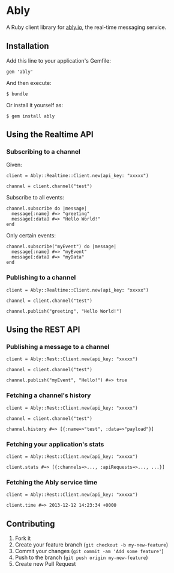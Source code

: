 # Ably

A Ruby client library for [ably.io](https://ably.io), the real-time messaging service.

## Installation

Add this line to your application's Gemfile:

    gem 'ably'

And then execute:

    $ bundle

Or install it yourself as:

    $ gem install ably

## Using the Realtime API

### Subscribing to a channel

Given:

```
client = Ably::Realtime::Client.new(api_key: "xxxxx")

channel = client.channel("test")
```

Subscribe to all events:

```
channel.subscribe do |message|
  message[:name] #=> "greeting"
  message[:data] #=> "Hello World!"
end
```

Only certain events:

```
channel.subscribe("myEvent") do |message|
  message[:name] #=> "myEvent"
  message[:data] #=> "myData"
end
```

### Publishing to a channel

```
client = Ably::Realtime::Client.new(api_key: "xxxxx")

channel = client.channel("test")

channel.publish("greeting", "Hello World!")
```

## Using the REST API

### Publishing a message to a channel

```
client = Ably::Rest::Client.new(api_key: "xxxxx")

channel = client.channel("test")

channel.publish("myEvent", "Hello!") #=> true
```

### Fetching a channel's history

```
client = Ably::Rest::Client.new(api_key: "xxxxx")

channel = client.channel("test")

channel.history #=> [{:name=>"test", :data=>"payload"}]
```

### Fetching your application's stats

```
client = Ably::Rest::Client.new(api_key: "xxxxx")

client.stats #=> [{:channels=>..., :apiRequests=>..., ...}]
```

### Fetching the Ably service time

```
client = Ably::Rest::Client.new(api_key: "xxxxx")

client.time #=> 2013-12-12 14:23:34 +0000
```

## Contributing

1. Fork it
2. Create your feature branch (`git checkout -b my-new-feature`)
3. Commit your changes (`git commit -am 'Add some feature'`)
4. Push to the branch (`git push origin my-new-feature`)
5. Create new Pull Request
